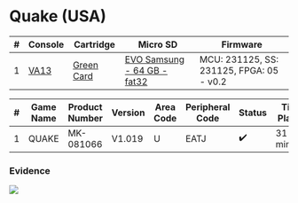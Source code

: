 # Quake (USA)

| #   | Console                                             | Cartridge                                                                           | Micro SD                                                                                | Firmware                                 |
| --- | --------------------------------------------------- | ----------------------------------------------------------------------------------- | --------------------------------------------------------------------------------------- | ---------------------------------------- |
| 1   | [VA13](../../../../../Info/Consoles/VA13/README.md) | [Green Card](../../../../../Info/Cartridges/RetroGameParadiseStore/1.32F/README.md) | [EVO Samsung - 64 GB - fat32](../../../../../Info/SdCards/Samsung/64GB/fat32/README.md) | MCU: 231125, SS: 231125, FPGA: 05 - v0.2 |

| #   | Game Name | Product Number | Version | Area Code | Peripheral Code | Status             | Time Played |
| --- | --------- | -------------- | ------- | --------- | --------------- | ------------------ | ----------- |
| 1   | QUAKE     | MK-081066      | V1.019  | U         | EATJ            | :heavy_check_mark: | 31 minutes  |

### Evidence

[![](https://img.youtube.com/vi/Erz_AG1IB48/0.jpg)](https://www.youtube.com/watch?v=Erz_AG1IB48)
